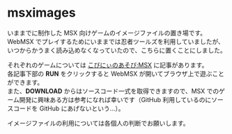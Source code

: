 # msximages

いままでに制作した MSX 向けゲームのイメージファイルの置き場です。<br>
WebMSX でプレイするためにいままでは忍者ツールズを利用していましたが、いつからかうまく読み込めなくなっていたので、こちらに置くことにしました。

それぞれのゲームについては [こびにぃのあそび:MSX](http://blog.livedoor.jp/cobinee/archives/cat_37403.html) に記事があります。<br>
各記事下部の **RUN** をクリックすると WebMSX が開いてブラウザ上で遊ぶことができます。<br>
また、**DOWNLOAD** からはソースコード一式を取得できますので、MSX でのゲーム開発に興味ある方は参考になれば幸いです（GitHub 利用しているのにソースコードを GitHub にあげないという…）。

イメージファイルの利用については各個人の判断でお願いします。
